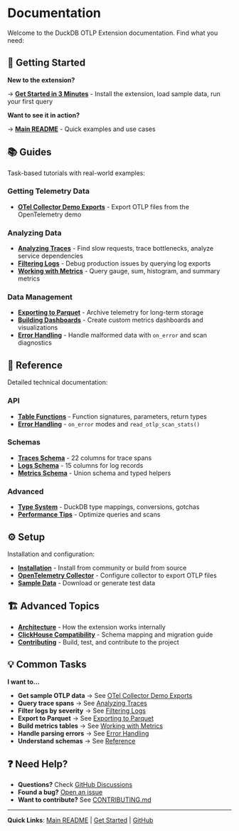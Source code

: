 # Documentation

Welcome to the DuckDB OTLP Extension documentation. Find what you need:

## 🚀 Getting Started

**New to the extension?**

→ **[Get Started in 3 Minutes](get-started.md)** - Install the extension, load sample data, run your first query

**Want to see it in action?**

→ **[Main README](../README.md)** - Quick examples and use cases

## 📚 Guides

Task-based tutorials with real-world examples:

### Getting Telemetry Data

- **[OTel Collector Demo Exports](guides/otel-collector-demo-exports.md)** - Export OTLP files from the OpenTelemetry demo

### Analyzing Data

- **[Analyzing Traces](guides/analyzing-traces.md)** - Find slow requests, trace bottlenecks, analyze service dependencies
- **[Filtering Logs](guides/filtering-logs.md)** - Debug production issues by querying log exports
- **[Working with Metrics](guides/working-with-metrics.md)** - Query gauge, sum, histogram, and summary metrics

### Data Management

- **[Exporting to Parquet](guides/exporting-to-parquet.md)** - Archive telemetry for long-term storage
- **[Building Dashboards](guides/building-dashboards.md)** - Create custom metrics dashboards and visualizations
- **[Error Handling](guides/error-handling.md)** - Handle malformed data with `on_error` and scan diagnostics

## 📖 Reference

Detailed technical documentation:

### API

- **[Table Functions](reference/api.md)** - Function signatures, parameters, return types
- **[Error Handling](reference/error-handling.md)** - `on_error` modes and `read_otlp_scan_stats()`

### Schemas

- **[Traces Schema](reference/traces-schema.md)** - 22 columns for trace spans
- **[Logs Schema](reference/logs-schema.md)** - 15 columns for log records
- **[Metrics Schema](reference/metrics-schema.md)** - Union schema and typed helpers

### Advanced

- **[Type System](reference/type-system.md)** - DuckDB type mappings, conversions, gotchas
- **[Performance Tips](reference/performance.md)** - Optimize queries and scans

## ⚙️ Setup

Installation and configuration:

- **[Installation](setup/installation.md)** - Install from community or build from source
- **[OpenTelemetry Collector](setup/collector.md)** - Configure collector to export OTLP files
- **[Sample Data](setup/sample-data.md)** - Download or generate test data

## 🏗️ Advanced Topics

- **[Architecture](architecture.md)** - How the extension works internally
- **[ClickHouse Compatibility](clickhouse-compatibility.md)** - Schema mapping and migration guide
- **[Contributing](../CONTRIBUTING.md)** - Build, test, and contribute to the project

## 💡 Common Tasks

**I want to...**

- **Get sample OTLP data** → See [OTel Collector Demo Exports](guides/otel-collector-demo-exports.md)
- **Query trace spans** → See [Analyzing Traces](guides/analyzing-traces.md)
- **Filter logs by severity** → See [Filtering Logs](guides/filtering-logs.md)
- **Export to Parquet** → See [Exporting to Parquet](guides/exporting-to-parquet.md)
- **Build metrics tables** → See [Working with Metrics](guides/working-with-metrics.md)
- **Handle parsing errors** → See [Error Handling](guides/error-handling.md)
- **Understand schemas** → See [Reference](reference/)

## ❓ Need Help?

- **Questions?** Check [GitHub Discussions](https://github.com/smithclay/duckdb-otlp/discussions)
- **Found a bug?** [Open an issue](https://github.com/smithclay/duckdb-otlp/issues)
- **Want to contribute?** See [CONTRIBUTING.md](../CONTRIBUTING.md)

---

**Quick Links**: [Main README](../README.md) | [Get Started](get-started.md) | [GitHub](https://github.com/smithclay/duckdb-otlp)
